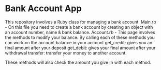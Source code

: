 <h1>Bank Account App </h1>

This repository involves a Ruby class for managing a bank account.
Main.rb - On this file you need to create a bank account by creating an object with an account number, name & bank balance.
Account.rb - This page involves the methods to modify your balance. By calling each of these methods you can work on the account balance in your account
get_credit: gives you an final amount after your deposit get_debit: gives your final amount after your withdrawal transfer: transfer your money to another account.

These methods will also check the amount you give in with each method.
